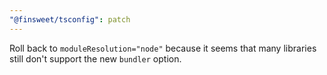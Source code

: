 ```yaml
---
"@finsweet/tsconfig": patch
---
```


Roll back to `moduleResolution="node"` because it seems that many libraries still don't support the new `bundler` option.
